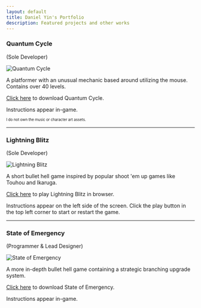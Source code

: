 ```yaml
---
layout: default
title: Daniel Yin's Portfolio
description: Featured projects and other works
---
```


### Quantum Cycle
(Sole Developer)

![Quantum Cycle](https://i.imgur.com/fvQrZhi.png)

A platformer with an unusual mechanic based around utilizing the mouse. Contains over 40 levels.

[Click here](https://skyironsword.itch.io/quantum-cycle) to download Quantum Cycle.

Instructions appear in-game.

<sup><sub>I do not own the music or character art assets.</sup></sub>

* * *

### Lightning Blitz
(Sole Developer)

![Lightning Blitz](https://i.imgur.com/zRZOiSp.png)

A short bullet hell game inspired by popular shoot 'em up games like Touhou and Ikaruga.

[Click here](https://editor.p5js.org/danielyin2000/sketches/qas4yIYm7) to play Lightning Blitz in browser.

Instructions appear on the left side of the screen. Click the play button in the top left corner to start or restart the game.

* * *

### State of Emergency
(Programmer & Lead Designer)

![State of Emergency](https://i.imgur.com/I8Huiqq.png)

A more in-depth bullet hell game containing a strategic branching upgrade system.

[Click here](https://drive.google.com/file/d/1OecxYCvix6kI50GtPv5G9H_Vgl67I36e/view?usp=sharing) to download State of Emergency.

Instructions appear in-game.

<!--

Doing this makes a janky box appear that tries to contain the whole website
<iframe src="https://editor.p5js.org/danielyin2000/full/qas4yIYm7"></iframe>

-->

<!--

Text can be **bold**, _italic_, or ~~strikethrough~~.

[Link to another page](./another-page.html).

There should be whitespace between paragraphs.

There should be whitespace between paragraphs. We recommend including a README, or a file with information about your project.

# Header 1

This is a normal paragraph following a header. GitHub is a code hosting platform for version control and collaboration. It lets you and others work together on projects from anywhere.

## Header 2

> This is a blockquote following a header.
>
> When something is important enough, you do it even if the odds are not in your favor.

### Header 3

```js
// Javascript code with syntax highlighting.
var fun = function lang(l) {
  dateformat.i18n = require('./lang/' + l)
  return true;
}
```

```ruby
# Ruby code with syntax highlighting
GitHubPages::Dependencies.gems.each do |gem, version|
  s.add_dependency(gem, "= #{version}")
end
```

#### Header 4

*   This is an unordered list following a header.
*   This is an unordered list following a header.
*   This is an unordered list following a header.

##### Header 5

1.  This is an ordered list following a header.
2.  This is an ordered list following a header.
3.  This is an ordered list following a header.

###### Header 6

| head1        | head two          | three |
|:-------------|:------------------|:------|
| ok           | good swedish fish | nice  |
| out of stock | good and plenty   | nice  |
| ok           | good `oreos`      | hmm   |
| ok           | good `zoute` drop | yumm  |

### There's a horizontal rule below this.

* * *

### Here is an unordered list:

*   Item foo
*   Item bar
*   Item baz
*   Item zip

### And an ordered list:

1.  Item one
1.  Item two
1.  Item three
1.  Item four

### And a nested list:

- level 1 item
  - level 2 item
  - level 2 item
    - level 3 item
    - level 3 item
- level 1 item
  - level 2 item
  - level 2 item
  - level 2 item
- level 1 item
  - level 2 item
  - level 2 item
- level 1 item

### Small image

![Octocat](https://github.githubassets.com/images/icons/emoji/octocat.png)

### Large image

![Branching](https://guides.github.com/activities/hello-world/branching.png)


### Definition lists can be used with HTML syntax.

<dl>
<dt>Name</dt>
<dd>Godzilla</dd>
<dt>Born</dt>
<dd>1952</dd>
<dt>Birthplace</dt>
<dd>Japan</dd>
<dt>Color</dt>
<dd>Green</dd>
</dl>

```
Long, single-line code blocks should not wrap. They should horizontally scroll if they are too long. This line should be long enough to demonstrate this.
```

```
The final element.
```

-->